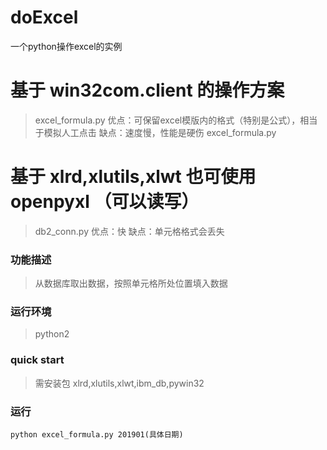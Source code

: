 # doExcel
一个python操作excel的实例

# 基于 win32com.client 的操作方案
> excel_formula.py
优点：可保留excel模版内的格式（特别是公式），相当于模拟人工点击
缺点：速度慢，性能是硬伤
excel_formula.py

# 基于 xlrd,xlutils,xlwt 也可使用openpyxl （可以读写）
> db2_conn.py
优点：快
缺点：单元格格式会丢失


### 功能描述
> 从数据库取出数据，按照单元格所处位置填入数据
### 运行环境
> python2
### quick start
> 需安装包
xlrd,xlutils,xlwt,ibm_db,pywin32

### 运行
```
python excel_formula.py 201901(具体日期)
```
